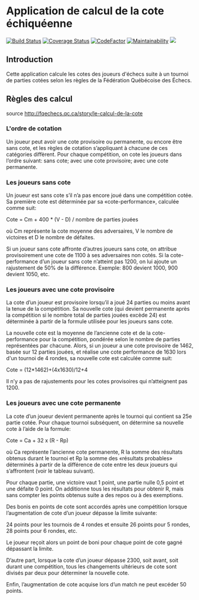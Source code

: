  # Application de calcul de la cote échiquéenne

[![Build Status](https://travis-ci.org/studur/chess-jersey-rest-service.svg?branch=master)](https://travis-ci.org/studur/chess-jersey-rest-service)
[![Coverage Status](https://coveralls.io/repos/github/studur/chess-jersey-rest-service/badge.svg?branch=master)](https://coveralls.io/github/studur/chess-jersey-rest-service?branch=master)
[![CodeFactor](https://www.codefactor.io/repository/github/studur/chess-jersey-rest-service/badge)](https://www.codefactor.io/repository/github/studur/chess-jersey-rest-service)
[![Maintainability](https://api.codeclimate.com/v1/badges/2d59811af9f71f0b1528/maintainability)](https://codeclimate.com/github/studur/chess-jersey-rest-service/maintainability)
![](https://img.shields.io/github/release-pre/studur/chess-jersey-rest-service.svg?style=flat)

## Introduction

Cette application calcule les cotes des joueurs d'échecs suite à un tournoi de parties cotées selon les règles de la Fédération Québécoise des Échecs.

## Règles des calcul

source http://fqechecs.qc.ca/story/le-calcul-de-la-cote

### L'ordre de cotation

Un joueur peut avoir une cote provisoire ou permanente, ou encore être sans cote, et les règles de cotation s’appliquant à chacune de ces catégories diffèrent. Pour chaque compétition, on cote les joueurs dans l’ordre suivant: sans cote; avec une cote provisoire; avec une cote permanente.

### Les joueurs sans cote

Un joueur est sans cote s’il n’a pas encore joué dans une compétition cotée. Sa première cote est déterminée par sa «cote-performance», calculée comme suit:

Cote = Cm + 400 * (V - D) / nombre de parties jouées

où Cm représente la cote moyenne des adversaires,
V le nombre de victoires et D le nombre de défaites.

Si un joueur sans cote affronte d’autres joueurs sans cote, on attribue provisoirement une cote de 1100 à ses adversaires non cotés. Si la cote-performance d’un joueur sans cote n’atteint pas 1200, on lui ajoute un rajustement de 50% de la différence. Exemple: 800 devient 1000, 900 devient 1050, etc.

### Les joueurs avec une cote provisoire

La cote d’un joueur est provisoire lorsqu’il a joué 24 parties ou moins avant la tenue de la compétition. Sa nouvelle cote (qui devient permanente après la compétition si le nombre total de parties jouées excède 24) est déterminée à partir de la formule utilisée pour les joueurs sans cote.

La nouvelle cote est la moyenne de l’ancienne cote et de la cote-performance pour la compétition, pondérée selon le nombre de parties représentées par chacune. Alors, si un joueur a une cote provisoire de 1462, basée sur 12 parties jouées, et réalise une cote performance de 1630 lors d'un tournoi de 4 rondes, sa nouvelle cote est calculée comme suit:

Cote = (12*1462)+(4x1630)/12+4

Il n’y a pas de rajustements pour les cotes provisoires qui n’atteignent pas 1200.

### Les joueurs avec une cote permanente

La cote d’un joueur devient permanente après le tournoi qui contient sa 25e partie cotée. Pour chaque tournoi subséquent, on détermine sa nouvelle cote à l’aide de la formule:

Cote = Ca + 32 x (R - Rp)

où Ca représente l’ancienne cote permanente, R la somme des résultats obtenus durant le tournoi et Rp la somme des «résultats probables» déterminés à partir de la différence de cote entre les deux joueurs qui s’affrontent (voir le tableau suivant).

Pour chaque partie, une victoire vaut 1 point, une partie nulle 0,5 point et une défaite 0 point. On additionne tous les résultats pour obtenir R, mais sans compter les points obtenus suite a des repos ou à des exemptions.

Des bonis en points de cote sont accordés après une compétition lorsque l’augmentation de cote d’un joueur dépasse la limite suivante:

24 points pour les tournois de 4 rondes et ensuite
26 points pour 5 rondes,
28 points pour 6 rondes, etc.

Le joueur reçoit alors un point de boni pour chaque point de cote gagné dépassant la limite.

D’autre part, lorsque la cote d’un joueur dépasse 2300, soit avant, soit durant une compétition, tous les changements ultérieurs de cote sont divisés par deux pour déterminer la nouvelle cote.

Enfin, l’augmentation de cote acquise lors d’un match ne peut excéder 50 points.